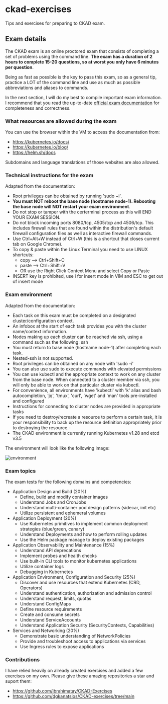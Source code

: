 # ckad-exercises
Tips and exercises for preparing to CKAD exam. 

## Exam details

The CKAD exam is an online proctored exam that consists of completing a set
of problems using the command line. **The exam has a duration of 2 hours to complete 15-20
questions, so at worst you only have 6 minutes per question**.

Being as fast as possible is the key to pass this exam, so as a general tip, practice a LOT
of the command line and use as much as possible abbreviations and aliases to commands.

In the next section, I will do my best to compile important exam information.  
I recommend that you read the up-to-date [official exam documentation](https://docs.linuxfoundation.org/tc-docs/certification/tips-cka-and-ckad) for completeness and correctness.


### What resources are allowed during the exam

You can use the browser within the VM to access the documentation from:

- https://kubernetes.io/docs/
- https://kubernetes.io/blog/
- https://helm.sh/docs

Subdomains and language translations of those websites are also allowed.


### Technical instructions for the exam

Adapted from the documentation:

- Root privileges can be obtained by running 'sudo −i'.
- **You must NOT reboot the base node (hostname node-1). Rebooting the base node will NOT restart your exam environment**.
- Do not stop or tamper with the certerminal process as this will END YOUR EXAM SESSION.
- Do not block incoming ports 8080/tcp, 4505/tcp and 4506/tcp. This includes firewall rules that are found within the distribution's default firewall configuration files as well as interactive firewall commands.
- Use Ctrl+Alt+W instead of Ctrl+W (this is a shortcut that closes current tab on Google Chrome).
- To copy & paste within the Linux Terminal you need to use LINUX shortcuts:
  - copy --> Ctrl+Shift+C
  - paste --> Ctrl+Shift+V
  - OR use the Right Click Context Menu and select Copy or Paste
- INSERT key is prohibited, use i for insert mode in VIM and ESC to get out of insert mode


### Exam environment

Adapted from the documentation:

- Each task on this exam must be completed on a designated cluster/configuration context.
- An infobox at the start of each task provides you with the cluster name/context information. 
- Nodes making up each cluster can be reached via ssh, using a command such as the following: ssh <nodename>
- You must return to base node (hostname node-1) after completing each task.
- Nested-ssh is not supported.
- Root privileges can be obtained on any node with 'sudo -i'
- You can also use sudo to execute commands with elevated permissions 
- You can use kubectl and the appropriate context to work on any cluster from the base node. When connected to a cluster member via ssh, you will only be able to work on that particular cluster via kubectl.
- For convenience, all environments have 'kubectl' with 'k' alias and bash autocompletion, 'jq', 'tmux', 'curl', 'wget' and 'man' tools pre-installed and configured
- Instructions for connecting to cluster nodes are provided in appropriate tasks
- If you need to destroy/recreate a resource to perform a certain task, it is your responsibility to back up the resource definition appropriately prior to destroying the resource.-
- The CKAD environment is currently running Kubernetes v1.28 and etcd v3.5

The environment will look like the following image:

![environment](https://2145393087-files.gitbook.io/~/files/v0/b/gitbook-x-prod.appspot.com/o/spaces%2F-M5QaeeC1mG9VndIpgJe%2Fuploads%2F13joD9D4ULTjRYNMP1eY%2FLF%20Remote%20Desktop%20070722d.png?alt=media&token=3784c329-768e-475c-b852-88ef98c899ce)


### Exam topics

The exam tests for the following domains and competencies:

- Application Design and Build (20%)
  - Define, build and modify container images
  - Understand Jobs and CronJobs
  - Understand multi-container pod design patterns (sidecar, init etc)
  - Utilize persistent and ephemeral volumes
- Application Deployment (20%)
  - Use Kubernetes primitives to implement common deployment strategies (blue/green, canary)
  - Understand Deployments and how to perform rolling updates
  - Use the Helm package manage to deploy existing packages
- Application Observability and Maintenance (15%)
  - Understand API deprecations
  - Implement probes and health checks
  - Use built-in CLI tools to monitor kubernetes applications
  - Utilize container logs
  - Debugging in Kubernetes
- Application Environment, Configuration and Security (25%)
  - Discover and use resources that extend Kubernetes (CRD, Operators)
  - Understand authentication, authorization and admission control
  - Understand request, limits, quotas
  - Understand ConfigMaps
  - Define resource requirements
  - Create and consume secrets
  - Understand ServiceAccounts
  - Understand Application Security (SecurityContexts, Capabilities)
- Services and Networking (20%)
  - Demonstrate basic understanding of NetworkPolicies
  - Provide and troubleshoot access to applications via services
  - Use Ingress rules to expose applications


### Contributions

I have relied heavily on already created exercises and added a few exercises on my own.
Please give these amazing repositories a star and suport them:

- https://github.com/ibrahimatay/CKAD-Exercises
- https://github.com/dgkanatsios/CKAD-exercises/tree/main

